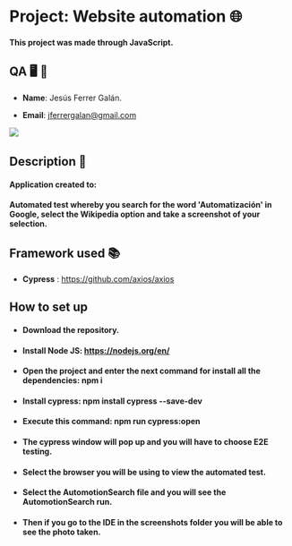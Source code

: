 # Project: Website automation 🌐

#### This project was made through JavaScript.

## QA 🖥️ 🧪

- **Name**: Jesús Ferrer Galán.

- **Email**: jferrergalan@gmail.com


![](https://i.imgur.com/AR8MKaH.jpg) &nbsp;

## Description 📘

#### Application created to:
#### Automated test whereby you search for the word 'Automatización' in Google, select the Wikipedia option and take a screenshot of your selection.
## Framework used 📚
- **Cypress** : https://github.com/axios/axios

## How to set up

- #### Download the repository.
- #### Install Node JS: https://nodejs.org/en/
- #### Open the project and enter the next command for install all the dependencies: npm i  
- #### Install cypress: npm install cypress --save-dev
- #### Execute this command: npm run cypress:open
- #### The cypress window will pop up and you will have to choose E2E testing.
- #### Select the browser you will be using to view the automated test.
- #### Select the AutomotionSearch file and you will see the AutomotionSearch run.
- #### Then if you go to the IDE in the screenshots folder you will be able to see the photo taken.
